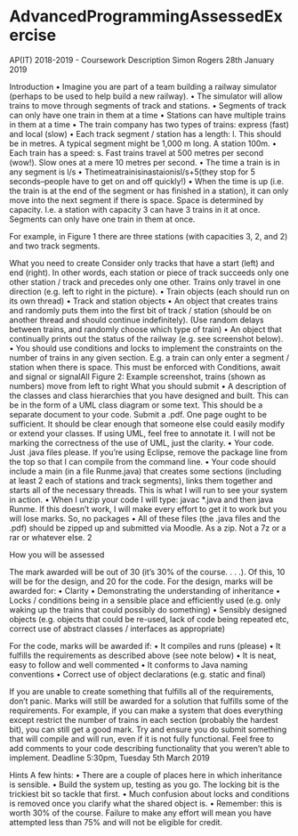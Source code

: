 # AdvancedProgrammingAssessedExercise

AP(IT) 2018-2019 - Coursework Description
Simon Rogers 28th January 2019

Introduction
• Imagine you are part of a team building a railway simulator (perhaps to be used to help build a new railway).
• The simulator will allow trains to move through segments of track and stations.
• Segments of track can only have one train in them at a time
• Stations can have multiple trains in them at a time
• The train company has two types of trains: express (fast) and local (slow)
• Each track segment / station has a length: l. This should be in metres. A typical segment might be 1,000 m long. A station 100m.
• Each train has a speed: s. Fast trains travel at 500 metres per second (wow!). Slow ones at a mere 10 metres per second.
• The time a train is in any segment is l/s
• Thetimeatrainisinastaionisl/s+5(they stop for 5 seconds–people have to get on and off quickly!)
• When the time is up (i.e. the train is at the end of the segment or has finished in a station), it can
only move into the next segment if there is space. Space is determined by capacity. I.e. a station with capacity 3 can have 3 trains in it at once. Segments can only have one train in them at once.

For example, in Figure 1 there are three stations (with capacities 3, 2, and 2) and two track segments.

What you need to create
Consider only tracks that have a start (left) and end (right). In other words, each station or piece of track succeeds only one other station / track and precedes only one other. 
Trains only travel in one direction (e.g. left to right in the picture).
• Train objects (each should run on its own thread)
• Track and station objects
• An object that creates trains and randomly puts them into the first bit of track / station (should be on
another thread and should continue indefinitely). (Use random delays between trains, and randomly
choose which type of train)
• An object that continually prints out the status of the railway (e.g. see screenshot below).
• You should use conditions and locks to implement the constraints on the number of trains in any
given section. E.g. a train can only enter a segment / station when there is space. This must be enforced with Conditions, await and signal or signalAll
Figure 2: Example screenshot, trains (shown as numbers) move from left to right
What you should submit
• A description of the classes and class hierarchies that you have designed and built. This can be in the form of a UML class diagram or some text. 
This should be a separate document to your code. Submit a .pdf. One page ought to be sufficient. It should be clear enough that someone else could easily modify or extend your classes. 
If using UML, feel free to annotate it. I will not be marking the correctness of the use of UML, just the clarity.
• Your code. Just .java files please. If you’re using Eclipse, remove the package line from the top so that I can compile from the command line.
• Your code should include a main (in a file Runme.java) that creates some sections (including at least 2 each of stations and track segments), links them together and starts all of the necessary threads.
This is what I will run to see your system in action.
• When I unzip your code I will type: javac *.java and then java Runme. If this doesn’t work, I will make every effort to get it to work but you will lose marks. So, no packages
• All of these files (the .java files and the .pdf) should be zipped up and submitted via Moodle. As a zip. Not a 7z or a rar or whatever else.
 2

How you will be assessed

The mark awarded will be out of 30 (it’s 30% of the course. . . .). Of this, 10 will be for the design, and 20 for the code. For the design, marks will be awarded for:
• Clarity
• Demonstrating the understanding of inheritance
• Locks / conditions being in a sensible place and efficiently used (e.g. only waking up the trains that
could possibly do something)
• Sensibly designed objects (e.g. objects that could be re-used, lack of code being repeated etc, correct
use of abstract classes / interfaces as appropriate) 

For the code, marks will be awarded if:
• It compiles and runs (please)
• It fulfills the requirements as described above (see note below) • It is neat, easy to follow and well commented
• It conforms to Java naming conventions
• Correct use of object declarations (e.g. static and final)

If you are unable to create something that fulfills all of the requirements, don’t panic. Marks will still be awarded for a solution that fulfills some of the requirements. 
For example, if you can make a system that does everything except restrict the number of trains in each section (probably the hardest bit), you can still get a good mark. 
Try and ensure you do submit something that will compile and will run, even if it is not fully functional. Feel free to add comments to your code describing functionality that you weren’t able to implement.
Deadline
5:30pm, Tuesday 5th March 2019

Hints
A few hints:
• There are a couple of places here in which inheritance is sensible.
• Build the system up, testing as you go. The locking bit is the trickiest bit so tackle that first.
• Much confusion about locks and conditions is removed once you clarify what the shared object is.
• Remember: this is worth 30% of the course. Failure to make any effort will mean you have attempted less than 75% and will not be eligible for credit.
